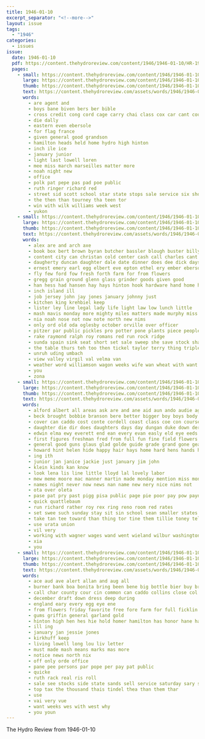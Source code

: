 ```yaml
---
title: 1946-01-10
excerpt_separator: "<!--more-->"
layout: issue
tags:
  - "1946"
categories:
  - issues
issue:
  date: 1946-01-10
  pdf: https://content.thehydroreview.com/content/1946/1946-01-10/HR-1946-01-10.pdf
  pages:
    - small: https://content.thehydroreview.com/content/1946/1946-01-10/small/HR-1946-01-10-01.jpg
      large: https://content.thehydroreview.com/content/1946/1946-01-10/large/HR-1946-01-10-01.jpg
      thumb: https://content.thehydroreview.com/content/1946/1946-01-10/thumbnails/HR-1946-01-10-01.jpg
      text: https://content.thehydroreview.com/assets/words/1946/1946-01-10/HR-1946-01-10-01.txt
      words:
        - are agent and
        - boys bane biven bers ber bible
        - cross credit cong cord cage carry chai class cox car cant county
        - die dally
        - eastern even ebersole
        - for flag france
        - given general good grandson
        - hamilton heads held home hydro high hinton
        - inch ile ice
        - january junior
        - light last lowell loren
        - mee miss march marseilles matter more
        - noah night new
        - office
        - polk pat pepe pas pad poe public
        - ruth ringer richard red
        - street sid scott school star state stops sale service six showers show second
        - the then than tourney tha teen tor
        - win with wilk williams week west
        - yukon
    - small: https://content.thehydroreview.com/content/1946/1946-01-10/small/HR-1946-01-10-02.jpg
      large: https://content.thehydroreview.com/content/1946/1946-01-10/large/HR-1946-01-10-02.jpg
      thumb: https://content.thehydroreview.com/content/1946/1946-01-10/thumbnails/HR-1946-01-10-02.jpg
      text: https://content.thehydroreview.com/assets/words/1946/1946-01-10/HR-1946-01-10-02.txt
      words:
        - alex are and arch axe
        - book box bert brown byran butcher bassler blough buster billy been but bench burg bay barber business ber betty bottom bob burgman best below bank
        - content city can christan cold center cash call charles cant credit common cane coffee carli caller church curtis cook close caddo cattle cares croon cyril crawl company county carl cap
        - daugherty duncan daughter dale date dinner does dee dick days dise day deere dres dos dough
        - ernest emery earl egg elbert eve epton ethel ery ember ebersole
        - fly few ford fow fresh forth farm for from flowers
        - gregg grain ground glenn glass grinder goods given good
        - han hess had hansen hay hays hinton hook hardware hand home hamp happy huitt hens harris hydro horse hile heir harry hean harrow hering hom hour has horn husbands
        - inch island ill
        - job jersey john jay jones january johnny just
        - kitchen king krehbiel keep
        - lister ley line legal lady life light law low lunch little
        - mash mavis monday more mighty miles matters made murphy miss mules marion maybe mere mare mond miller marvin mares mower
        - nia noah nose not now note north new nims
        - only ord old oda oglesby october orville over officer
        - pitzer par public pickles pro potter pone plants piece people page paul present parker pride president pleasant proper
        - rake raymond ralph roy romans red run rock ridge
        - sunda spain sink seat short set sale sweep she save stock shall shown smith sunday stove seed simpson supply steer service sewing sell state sit saturday span six
        - the table thurs teh too then tickel taylor terry thing triplett tate triplet travis thie than thomas thiessen tor
        - unruh uding umbach
        - view valley virgil val velma van
        - weather word williamson wagon weeks wife wan wheat with want white wilbur west will was work
        - you
        - zona
    - small: https://content.thehydroreview.com/content/1946/1946-01-10/small/HR-1946-01-10-03.jpg
      large: https://content.thehydroreview.com/content/1946/1946-01-10/large/HR-1946-01-10-03.jpg
      thumb: https://content.thehydroreview.com/content/1946/1946-01-10/thumbnails/HR-1946-01-10-03.jpg
      text: https://content.thehydroreview.com/assets/words/1946/1946-01-10/HR-1946-01-10-03.txt
      words:
        - alford albert all areas ask are and ane aid aun ando audie agent
        - beck brought bobbie branson bere better bigger boy boys body brother bill back been but books bible barbara book big border business
        - cover can caddo cost conte cordell coast class coe con course coop ciara county chance chan case christman call cine cart clever christmas
        - daughter die dir does daughters days day dungan duke down der dennison dicks dinner demand dresser den
        - edwin elma ewy everett end ean every evan easly eld eye eeds
        - first figures freshman fred from full fun fine field flowers finger funny fait fam friday fila fanny for few
        - general good guns glaus glad golde guide grade grand gone geary gaa georgia
        - howard hint helen hide happy hair hays home hard hens hands hail her how halstead him hydro hein has hope hatfield harold had hawkins hoya
        - ing ith
        - junior jan janice jackie just january jim john
        - klein kinds kan know
        - look lena lis line little lloyd lal lovely labor
        - mew meme moore mac manner martin made monday mention miss monda mcallen much mis most more mast
        - names night never now news nan name new nery nice nims not
        - ota over oleta
        - pase pat pry past pigg pisa public page pie poor pay pow payne pauls plate part power place
        - quick quattlebaum
        - run richard rather roy rex ring reno room red rates
        - set swee such sunday stay sit sin school sean smaller states sales senior shall sid said sale seems scott sar sun say step stafford strike sapp shawnee she small sons still straight san scope sick sailor soon santa schol stady sister spencer see speer smith sais short size
        - take tan tee toward than thing tor tine them tillie toney tell thoma tae ton threat thomas texas too telling the
        - use urata union
        - vil very
        - working with wagner wages wand went wieland wilbur washington weeks wells week was wie will wedge well way work win ward why want wage wit wonder wil wilfred wate weatherford
        - xia
        - you
    - small: https://content.thehydroreview.com/content/1946/1946-01-10/small/HR-1946-01-10-04.jpg
      large: https://content.thehydroreview.com/content/1946/1946-01-10/large/HR-1946-01-10-04.jpg
      thumb: https://content.thehydroreview.com/content/1946/1946-01-10/thumbnails/HR-1946-01-10-04.jpg
      text: https://content.thehydroreview.com/assets/words/1946/1946-01-10/HR-1946-01-10-04.txt
      words:
        - ace aud ave alert allan and aug all
        - burner bank boa bonita bring been bene big bottle bier buy breeding bet board boston best but bigger bonanza
        - call char county cour cin common can caddo collins close col came cattle cece coe catena
        - december draft down dress deep during
        - england eary every egg eye ene
        - from flowers friday favorite free fore farm for full ficklin flock fresh faster first
        - gums griffin general garland gold
        - hinton high hen hes hie hold homer hamilton has honor hane hargis hae hatch hydro
        - ill ing
        - january jan jessie jones
        - kirkhuff keep
        - living lowell long lou liv letter
        - must made mash means marks mas more
        - notice news north nix
        - off only orde office
        - pane pee persons par pope per pay pat public
        - quicke
        - ruth rack real ris roll
        - sale see stocks side state sands sell service saturday sary sea stock say season sar sales surgeon sewing soe shall siren
        - top tax the thousand thais tindel thea than them thar
        - use
        - vai very vue
        - want weeks wes with west why
        - you youn
---
```


The Hydro Review from 1946-01-10

<!--more-->

